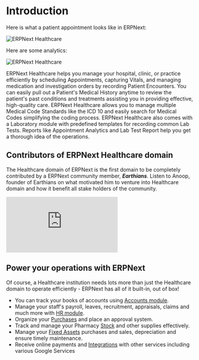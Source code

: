 # Introduction

Here is what a patient appointment looks like in ERPNext:

<img class="screenshot" alt="ERPNext Healthcare" src="{{docs_base_url}}/v12/assets/img/healthcare/patient-appointment.png">

Here are some analytics:

<img class="screenshot" alt="ERPNext Healthcare" src="{{docs_base_url}}/v12/assets/img/healthcare/appointment-analytics.png">

ERPNext Healthcare helps you manage your hospital, clinic, or practice efficiently by scheduling Appointments, capturing Vitals, and managing medication and investigation orders by recording Patient Encounters. You can easily pull out a Patient's Medical History anytime to review the patient's past conditions and treatments assisting you in providing effective, high-quality care. ERPNext Healthcare allows you to manage multiple Medical Code Standards like the ICD 10 and easily search for Medical Codes simplifying the coding process. ERPNext Healthcare also comes with a Laboratory module with predefined templates for recording common Lab Tests. Reports like Appointment Analytics and Lab Test Report help you get a thorough idea of the operations.

## Contributors of ERPNext Healthcare domain
The Healthcare domain of ERPNext is the first domain to be completely contributed by a ERPNext community member, ***Earthians***. Listen to Anoop, founder of Earthians on what motivated him to venture into Healthcare domain and how it benefit all stake holders of the community.

<div>
    <div class='embed-container'>
        <iframe src='https://www.youtube.com/embed/1n4_YqX8ArA' frameborder='0' allowfullscreen>
        </iframe>
    </div>
</div>

## Power your operations with ERPNext
Of course, a Healthcare institution needs lots more than just the Healthcare domain to operate efficiently - ERPNext has all of it built-in, out of box!

- You can track your books of accounts using [Accounts module](/docs/v12/user/manual/en/accounts).
- Manage your staff's payroll, leaves, recruitment, appraisals, claims and much more with [HR module](/docs/v12/user/manual/en/human-resources).
- Organize your [Purchases](/docs/v12/user/manual/en/buying) and place an approval system.
- Track and manage your Pharmacy [Stock](/docs/v12/user/manual/en/stock) and other supplies effectively.
- Manage your [Fixed Assets](/docs/v12/user/manual/en/asset) purchases and sales, depreciation and ensure timely maintenance.
- Receive online payments and [Integrations](/docs/v12/user/manual/en/erpnext_integration) with other services including various Google Services
